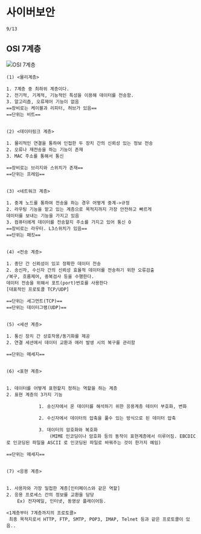 # 사이버보안

    9/13


## OSI 7계층


![OSI 7계층](https://t1.daumcdn.net/cfile/tistory/995EFF355B74179035)



    (1) <물리계층>

    1. 7계층 중 최하위 계층이다.
    2. 전기적, 기계적, 기능적인 특성을 이용해 데이터를 전송함.
    3. 알고리즘, 오류제어 기능이 없음
    ==장비로는 케이블과 리피터, 허브가 있음==
    ==단위는 비트==


    (2) <데이터링크 계층>

    1. 물리적인 연결을 통하여 인접한 두 장치 간의 신뢰성 있는 정보 전송
    2. 오류나 재전송을 하는 기능이 존재
    3. MAC 주소를 통해서 통신
   
    ==장비로는 브리지와 스위치가 존재==
    ==단위는 프레임==


    (3) <네트워크 계층>

    1. 중계 노드를 통하여 전송을 하는 경우 어떻게 중계->규정
    2. 라우팅 기능을 맡고 있는 계층으로 목적지까지 가장 안전하고 빠르게 
    데이터를 보내는 기능을 가지고 있음
    3. 컴퓨터에게 데이터를 전송할지 주소를 가지고 있어 통신 O
    ==장비로는 라우터. L3스위치가 있음==
    ==단위는 패킷==


    (4) <전송 계층>

    1. 종단 간 신뢰성이 있꼬 정확한 데이터 전송
    2. 송신자, 수신자 간의 신뢰성 효율적 데이터를 전송하기 위한 오류검출
    /복구, 흐름제어, 중복검사 등을 수행한다.
    데이터 전송을 위해서 포트(port)번호를 사용한다
    [대표적인 프로토콜 TCP/UDP]
    
    ==단위는 세그먼트(TCP)==
    ==단위는 데이터그램(UDP)==


    (5) <세션 계층>

    1. 통신 장치 간 상호작용/동기화를 제공
    2. 연결 세션에서 데이터 교환과 에러 발생 시의 복구를 관리함

    ==단위는 메세지==


    (6) <표현 계층>


    1. 데이터를 어떻게 표현할지 정하는 역할을 하는 계층
    2. 표현 계층의 3가지 기능

                1. 송신자에서 온 데이터를 해석하기 위한 응용계층 데이터 부호화, 변화

                2. 수신자에서 데이터의 압축을 풀수 있는 방식으로 된 데이터 압축

                3. 데이터의 암호화와 복호화
                    (MIME 인코딩이나 암호화 등의 동작이 표현계층에서 이루어짐. EBCDIC로 인코딩된 파일을 ASCII 로 인코딩된 파일로 바꿔주는 것이 한가지 예임)

    ==단위는 메세지==


    (7) <응용 계층>


    1. 사용자와 가장 밀접한 계층[인터페이스와 같은 역할]
    2. 응용 프로세스 간의 정보를 교환을 담당
        Ex) 전자메일, 인터넷, 동영상 플레이어등.

    <1계층부터 7계층까지의 프로토콜>
     최종 목적지로서 HTTP, FTP, SMTP, POP3, IMAP, Telnet 등과 같은 프로토콜이 있음..
         
    




















    
